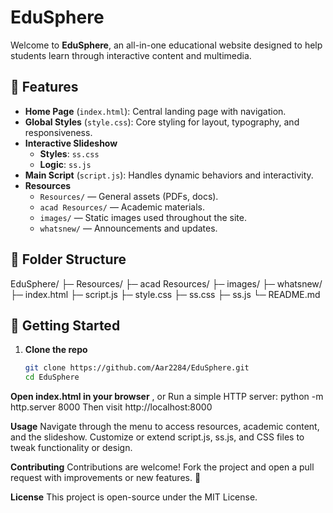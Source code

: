 # EduSphere

Welcome to **EduSphere**, an all-in-one educational website designed to help students learn through interactive content and multimedia.

## 🎯 Features

- **Home Page** (`index.html`): Central landing page with navigation.
- **Global Styles** (`style.css`): Core styling for layout, typography, and responsiveness.
- **Interactive Slideshow**
  - **Styles**: `ss.css`
  - **Logic**: `ss.js`
- **Main Script** (`script.js`): Handles dynamic behaviors and interactivity.
- **Resources**  
  - `Resources/` — General assets (PDFs, docs).  
  - `acad Resources/` — Academic materials.  
  - `images/` — Static images used throughout the site.  
  - `whatsnew/` — Announcements and updates.

## 📂 Folder Structure

EduSphere/
├─ Resources/
├─ acad Resources/
├─ images/
├─ whatsnew/
├─ index.html
├─ script.js
├─ style.css
├─ ss.css
├─ ss.js
└─ README.md


## 🚀 Getting Started

1. **Clone the repo**
   ```bash
   git clone https://github.com/Aar2284/EduSphere.git
   cd EduSphere
**Open index.html in your browser** , or
Run a simple HTTP server:
  python -m http.server 8000
Then visit http://localhost:8000

**Usage**
Navigate through the menu to access resources, academic content, and the slideshow.
Customize or extend script.js, ss.js, and CSS files to tweak functionality or design.

**Contributing**
Contributions are welcome! Fork the project and open a pull request with improvements or new features. 🤝

**License**
This project is open-source under the MIT License.
